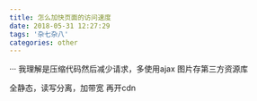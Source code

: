 ```yaml
---
title: 怎么加快页面的访问速度
date: 2018-05-31 12:27:29
tags: '杂七杂八'
categories: other
---
```


··· 我理解是压缩代码然后减少请求，多使用ajax 图片存第三方资源库 

全静态，读写分离，加带宽 再开cdn 